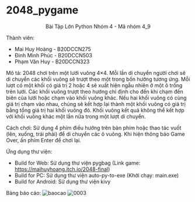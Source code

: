 # 2048_pygame
<p align="center">
Bài Tập Lớn Python Nhóm 4 - Mã nhóm 4_9
</p>

Thành viên:
- Mai Huy Hoàng - B20DCCN275
- Đinh Minh Phúc - B20DCCN503
- Phạm Văn Huy - B20DCCN323

Mô tả: 2048 chơi trên một lưới vuông 4×4. Mỗi lần di chuyển người chơi sẽ di chuyển các khối vuông sẽ trượt theo một trong bốn hướng tương ứng. Mỗi lượt có một khối có giá trị 2 hoặc 4 sẽ xuất hiện ngẫu nhiên ở một ô trống trên lưới. Các khối vuông trượt theo hướng chỉ định cho đến khi chạm đến biên của lưới hoặc chạm vào khối vuông khác. Nếu hai khối vuông có cùng giá trị chạm vào nhau, chúng sẽ kết hợp lại thành một khối vuông có giá trị bằng tổng giá trị hai khối vuông đó. Khối vuông kết quả không thể kết hợp với khối vuông khác một lần nữa trong một lượt di chuyển. 

Cách chơi: Sử dụng 4 phím điều hướng trên bàn phím hoặc thao tác vuốt (lên, xuống, trái phải) để di chuyển các ô vuông. Khi hiện thông báo Game Over, ấn phím Enter để chơi lại. 

Ứng dụng thư viện:
- Build for Web: Sử dụng thư viện pygbag (Link game: https://maihuyhoang.itch.io/2048-final)
- Build for PC: Sử dụng thư viện auto-py-to-exe (Khởi chạy: main.exe)
- Build for Android: Sử dụng thư viện kivy

Bảng báo cáo:
![baocao](https://user-images.githubusercontent.com/114207068/200369901-aa2f7635-1ee8-4587-b709-037905d0308e.jpg)
![0003](https://user-images.githubusercontent.com/83877650/201577434-de810811-c53e-4952-b2c6-0ab45abcdad6.jpg)


